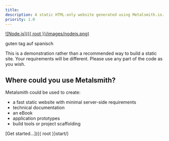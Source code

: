 ```yaml
---
title:
description: A static HTML-only website generated using Metalsmith.io.
priority: 1.0
---
```


[![Node.js]({{ root }}/images/nodejs.png)](http://nodejs.org/)

guten tag auf spanisch

This is a demonstration rather than a recommended way to build a static site. Your requirements will be different. Please use any part of the code as you wish.

## Where could you use Metalsmith?
Metalsmith could be used to create:

* a fast static website with minimal server-side requirements
* technical documentation
* an eBook
* application prototypes
* build tools or project scaffolding

[Get started&hellip;]({{ root }}start/)
